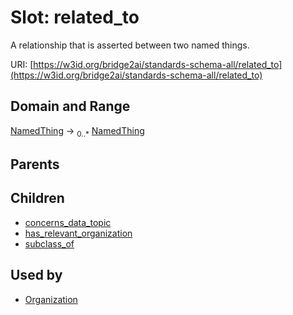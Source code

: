 
# Slot: related_to


A relationship that is asserted between two named things.

URI: [https://w3id.org/bridge2ai/standards-schema-all/related_to](https://w3id.org/bridge2ai/standards-schema-all/related_to)


## Domain and Range

[NamedThing](NamedThing.md) &#8594;  <sub>0..\*</sub> [NamedThing](NamedThing.md)

## Parents


## Children

 *  [concerns_data_topic](concerns_data_topic.md)
 *  [has_relevant_organization](has_relevant_organization.md)
 *  [subclass_of](subclass_of.md)

## Used by

 * [Organization](Organization.md)
